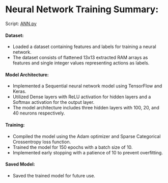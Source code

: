 # Neural Network Training Summary:

Script: [ANN.py](https://github.com/sankalp-s/MSC_Thesis/blob/main/Neural%20Network/ANN.py)

#### Dataset:
- Loaded a dataset containing features and labels for training a neural network.
- The dataset consists of flattened 13x13 extracted RAM arrays as features and single integer values representing actions as labels.

#### Model Architecture:
- Implemented a Sequential neural network model using TensorFlow and Keras.
- Utilized Dense layers with ReLU activation for hidden layers and a Softmax activation for the output layer.
- The model architecture includes three hidden layers with 100, 20, and 40 neurons respectively.

#### Training:
- Compiled the model using the Adam optimizer and Sparse Categorical Crossentropy loss function.
- Trained the model for 150 epochs with a batch size of 10.
- Implemented early stopping with a patience of 10 to prevent overfitting.

#### Saved Model:
- Saved the trained model for future use.
